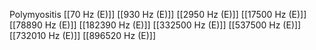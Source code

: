 Polymyositis
[[70 Hz (E)]]
[[930 Hz (E)]]
[[2950 Hz (E)]]
[[17500 Hz (E)]]
[[78890 Hz (E)]]
[[182390 Hz (E)]]
[[332500 Hz (E)]]
[[537500 Hz (E)]]
[[732010 Hz (E)]]
[[896520 Hz (E)]]